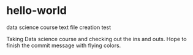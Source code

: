 hello-world
===========

data science course text file creation test

Taking Data science course and checking out the ins and outs.
Hope to finish the commit message with flying colors.
